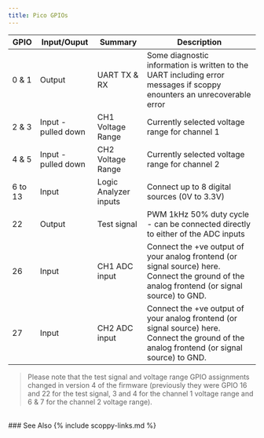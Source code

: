 ```yaml
---
title: Pico GPIOs
---
```



| GPIO | Input/Ouput | Summary | Description |
| --- | --- | --- | --- |
| 0 & 1 | Output              | UART TX & RX      | Some diagnostic information is written to the UART including error messages if scoppy enounters an unrecoverable error |
| 2 & 3 | Input - pulled down | CH1 Voltage Range | Currently selected voltage range for channel 1 |
| 4 & 5 | Input - pulled down | CH2 Voltage Range | Currently selected voltage range for channel 2 |
| 6 to 13 | Input | Logic Analyzer inputs | Connect up to 8 digital sources (0V to 3.3V) |
| 22    | Output              | Test signal       | PWM 1kHz 50% duty cycle - can be connected directly to either of the ADC inputs
| 26    | Input               | CH1 ADC input         | Connect the +ve output of your analog frontend (or signal source) here. Connect the ground of the analog frontend (or signal source) to GND.
| 27    | Input               | CH2 ADC input         | Connect the +ve output of your analog frontend (or signal source) here. Connect the ground of the analog frontend (or signal source) to GND.

> Please note that the test signal and voltage range GPIO assignments changed in version 4 of the firmware (previously they were GPIO 16 and 22 for the test signal, 3 and 4 for the channel 1 voltage range and 6 & 7 for the channel 2 voltage range).

<br>
### See Also
{% include scoppy-links.md %}
